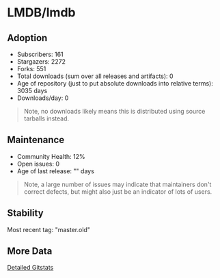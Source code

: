 # LMDB/lmdb

## Adoption

- Subscribers: 161
- Stargazers: 2272
- Forks: 551
- Total downloads (sum over all releases and artifacts): 0
- Age of repository (just to put absolute downloads into relative terms): 3035 days
- Downloads/day: 0

> Note, no downloads likely means this is distributed using source tarballs instead.

## Maintenance

- Community Health: 12%
- Open issues: 0
- Age of last release: "<No Releases>" days

> Note, a large number of issues may indicate that maintainers don't correct defects, but might also
> just be an indicator of lots of users.

## Stability

Most recent tag: "master.old"

## More Data

[Detailed Gitstats](/bazel-catalog/gitstats/LMDB/lmdb)

